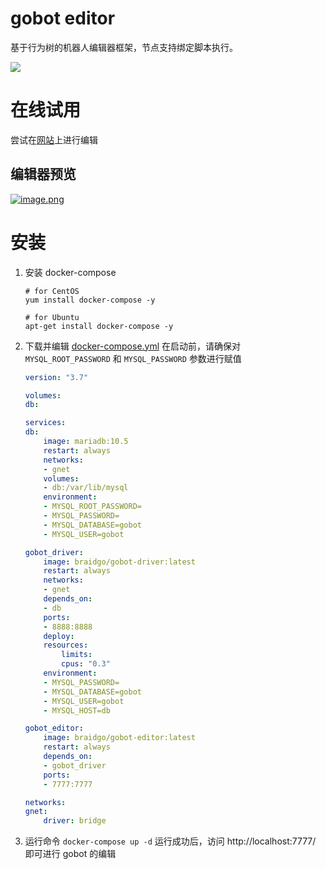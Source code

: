 # gobot editor
基于行为树的机器人编辑器框架，节点支持绑定脚本执行。


[![](https://img.shields.io/badge/%E6%96%87%E6%A1%A3-Doc-2ca5e0?style=flat&logo=github)](https://docs.gobot.fun/)

# 在线试用
尝试在[网站](http://1.117.168.37:7777/)上进行编辑 


## 编辑器预览
[![image.png](https://i.postimg.cc/RCdYzPHh/image.png)](https://postimg.cc/DmW6rP53)

# 安装
1. 安装 docker-compose
    ```shell
    # for CentOS
    yum install docker-compose -y

    # for Ubuntu
    apt-get install docker-compose -y
    ```

2. 下载并编辑 [docker-compose.yml](https://github.com/pojol/gobot-driver/blob/develop/docker-compose.yml) 在启动前，请确保对 `MYSQL_ROOT_PASSWORD` 和 `MYSQL_PASSWORD` 参数进行赋值

    ```yaml
    version: "3.7"

    volumes:
    db:

    services:
    db:
        image: mariadb:10.5
        restart: always
        networks:
        - gnet
        volumes:
        - db:/var/lib/mysql
        environment:
        - MYSQL_ROOT_PASSWORD=
        - MYSQL_PASSWORD=
        - MYSQL_DATABASE=gobot
        - MYSQL_USER=gobot

    gobot_driver:
        image: braidgo/gobot-driver:latest
        restart: always
        networks:
        - gnet
        depends_on:
        - db
        ports:
        - 8888:8888
        deploy:
        resources:
            limits:
            cpus: "0.3"
        environment:
        - MYSQL_PASSWORD=
        - MYSQL_DATABASE=gobot
        - MYSQL_USER=gobot
        - MYSQL_HOST=db

    gobot_editor:
        image: braidgo/gobot-editor:latest
        restart: always
        depends_on:
        - gobot_driver
        ports:
        - 7777:7777

    networks:
    gnet:
        driver: bridge
    ```
3. 运行命令 `docker-compose up -d` 运行成功后，访问 http://localhost:7777/ 即可进行 gobot 的编辑
